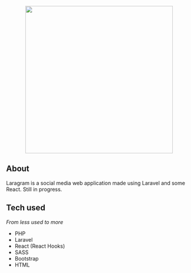 <p align="center"><img src="https://res.cloudinary.com/dtfbvvkyp/image/upload/v1566331377/laravel-logolockup-cmyk-red.svg" width="400"></p>

## About
Laragram is a social media web application made using Laravel and some React. Still in progress.

## Tech used
*From less used to more*

+ PHP
+ Laravel
+ React (React Hooks)
+ SASS
+ Bootstrap
+ HTML
